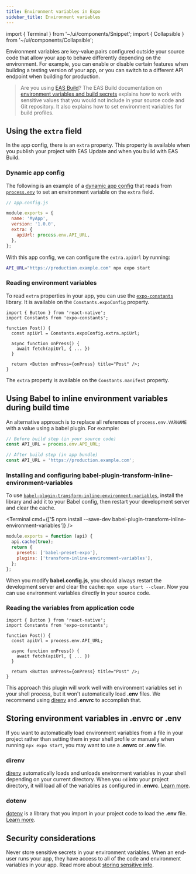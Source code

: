 ```yaml
---
title: Environment variables in Expo
sidebar_title: Environment variables
---
```


import { Terminal } from '~/ui/components/Snippet';
import { Collapsible } from '~/ui/components/Collapsible';

Environment variables are key-value pairs configured outside your source code that allow your app to behave differently depending on the environment. For example, you can enable or disable certain features when building a testing version of your app, or you can switch to a different API endpoint when building for production.

> Are you using [EAS Build](/build/introduction/)? The EAS Build documentation on [environment variables and build secrets](/build-reference/variables.md) explains how to work with sensitive values that you would not include in your source code and Git repository. It also explains how to set environment variables for build profiles.

## Using the `extra` field

In the app config, there is an `extra` property. This property is available when you publish your project with EAS Update and when you build with EAS Build.

### Dynamic app config

The following is an example of a [dynamic app config](/versions/latest/config/app/#app-config) that reads from [`process.env`](https://nodejs.org/dist/latest/docs/api/process.html#process_process_env) to set an environment variable on the `extra` field.

```js
// app.config.js

module.exports = {
  name: 'MyApp',
  version: '1.0.0',
  extra: {
    apiUrl: process.env.API_URL,
  },
};
```

With this app config, we can configure the `extra.apiUrl` by running:

```bash
API_URL="https://production.example.com" npx expo start
```

### Reading environment variables

To read `extra` properties in your app, you can use the [`expo-constants`](/versions/latest/sdk/constants.md) library. It is available on the `Constants.expoConfig` property.

```tsx
import { Button } from 'react-native';
import Constants from 'expo-constants';

function Post() {
  const apiUrl = Constants.expoConfig.extra.apiUrl;

  async function onPress() {
    await fetch(apiUrl, { ... })
  }

  return <Button onPress={onPress} title="Post" />;
}
```

<Collapsible summary="Using SDK 45 or below?">

The `extra` property is available on the `Constants.manifest` property.

</Collapsible>

## Using Babel to inline environment variables during build time

An alternative approach is to replace all references of `process.env.VARNAME` with a value using a babel plugin. For example:

```js
// Before build step (in your source code)
const API_URL = process.env.API_URL;

// After build step (in app bundle)
const API_URL = 'https://production.example.com';
```

### Installing and configuring babel-plugin-transform-inline-environment-variables

To use [`babel-plugin-transform-inline-environment-variables`](https://github.com/babel/website/blob/master/docs/plugin-transform-inline-environment-variables.md), install the library and add it to your Babel config, then restart your development server and clear the cache.

<Terminal cmd={['$ npm install --save-dev babel-plugin-transform-inline-environment-variables']} />

```js
module.exports = function (api) {
  api.cache(true);
  return {
    presets: ['babel-preset-expo'],
    plugins: ['transform-inline-environment-variables'],
  };
};
```

When you modify **babel.config.js**, you should always restart the development server and clear the cache: `npx expo start --clear`. Now you can use environment variables directly in your source code.

### Reading the variables from application code

```tsx
import { Button } from 'react-native';
import Constants from 'expo-constants';

function Post() {
  const apiUrl = process.env.API_URL;

  async function onPress() {
    await fetch(apiUrl, { ... })
  }

  return <Button onPress={onPress} title="Post" />;
}
```

This approach this plugin will work well with environment variables set in your shell process, but it won't automatically load **.env** files. We recommend using [direnv](https://direnv.net/) and **.envrc** to accomplish that.

## Storing environment variables in .envrc or .env

If you want to automatically load environment variables from a file in your project rather than setting them in your shell profile or manually when running `npx expo start`, you may want to use a **.envrc** or **.env** file.

### direnv

[direnv](https://direnv.net/) automatically loads and unloads environment variables in your shell depending on your current directory. When you `cd` into your project directory, it will load all of the variables as configured in **.envrc**. [Learn more](https://direnv.net/#getting-started).

### dotenv

[dotenv](https://github.com/motdotla/dotenv) is a library that you import in your project code to load the **.env** file. [Learn more](https://github.com/motdotla/dotenv).

## Security considerations

Never store sensitive secrets in your environment variables. When an end-user runs your app, they have access to all of the code and environment variables in your app. Read more about [storing sensitive info](https://reactnative.dev/docs/security#storing-sensitive-info).
